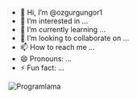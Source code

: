 - 👋 Hi, I’m @ozgurgungor1
- 👀 I’m interested in ...
- 🌱 I’m currently learning ...
- 💞️ I’m looking to collaborate on ...
- 📫 How to reach me ...
- 😄 Pronouns: ...
- ⚡ Fun fact: ...



![Programlama](https://github.com/ozgurgungor1/ozgurgungor1/assets/168583984/6b4068a9-653b-4e35-83fe-e233e1fa7f8a)




<!---
ozgurgungor1/ozgurgungor1 is a ✨ special ✨ repository because its `README.md` (this file) appears on your GitHub profile.
You can click the Preview link to take a look at your changes.
--->
